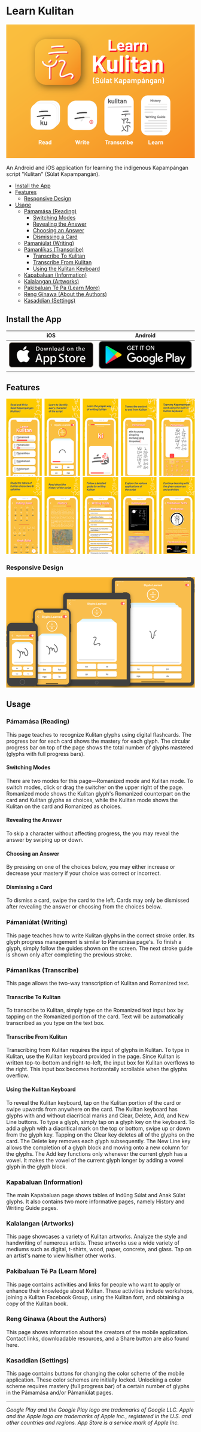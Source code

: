 # Learn Kulitan

[![Learn Kulitan Promotional Image](/screenshots/app_pub.png?raw=true)](https://itsallwidgets.com/learn-kulitan)

An Android and iOS application for learning the indigenous Kapampángan script "Kulitan" (Súlat Kapampangán).

- [Install the App](#install-the-app)
- [Features](#features)
  - [Responsive Design](#responsive-design)
- [Usage](#usage)
  - [Pámamása (Reading)](#pámamása-reading)
    - [Switching Modes](#switching-modes)
    - [Revealing the Answer](#revealing-the-answer)
    - [Choosing an Answer](#choosing-an-answer)
    - [Dismissing a Card](#dismissing-a-card)
  - [Pámaniúlat (Writing)](#pámaniúlat-writing)
  - [Pámanlíkas (Transcribe)](#pámanlíkas-transcribe)
    - [Transcribe To Kulitan](#transcribe-to-kulitan)
    - [Transcribe From Kulitan](#transcribe-from-kulitan)
    - [Using the Kulitan Keyboard](#using-the-kulitan-keyboard)
  - [Kapabaluan (Information)](#kapabaluan-information)
  - [Kalalangan (Artworks)](#kalalangan-artworks)
  - [Pakibaluan Té Pa (Learn More)](#pakibaluan-té-pa-learn-more)
  - [Reng Gínawa (About the Authors)](#reng-gínawa-about-the-authors)
  - [Kasaddian (Settings)](#kasaddian-settings)


## Install the App

iOS | Android
-----|-----
[![App Store Badge Icon](/screenshots/app_store_badge.png?raw=true)](https://bit.ly/LearnKulitanApple) | [![Google Play Badge Icon](/screenshots/google_play_badge.png?raw=true)](https://bit.ly/LearnKulitanAndroid)

## Features

![Feature Images](/screenshots/feature1.png?raw=true)
![Feature Images](/screenshots/feature2.png?raw=true)

### Responsive Design

![Responsive Design Sample Image](/screenshots/devices.png?raw=true)

## Usage

### Pámamása (Reading)

This page teaches to recognize Kulitan glyphs using digital flashcards. The progress bar for each card shows the mastery for each glyph. The circular progress bar on top of the page shows the total number of glyphs mastered (glyphs with full progress bars).

#### Switching Modes

There are two modes for this page—Romanized mode and Kulitan mode. To switch modes, click or drag the switcher on the upper right of the page. Romanized mode shows the Kulitan glyph's Romanized counterpart on the card and Kulitan glyphs as choices, while the Kulitan mode shows the Kulitan on the card and Romanized as choices.

#### Revealing the Answer

To skip a character without affecting progress, the you may reveal the answer by swiping up or down.

#### Choosing an Answer

By pressing on one of the choices below, you may either increase or decrease your mastery if your choice was correct or incorrect.

#### Dismissing a Card

To dismiss a card, swipe the card to the left. Cards may only be dismissed after revealing the answer or choosing from the choices below.

### Pámaniúlat (Writing)

This page teaches how to write Kulitan glyphs in the correct stroke order. Its glyph progress management is similar to Pámamása page's. To finish a glyph, simply follow the guides shown on the screen. The next stroke guide is shown only after completing the previous stroke.

### Pámanlíkas (Transcribe)

This page allows the two-way transcription of Kulitan and Romanized text.

#### Transcribe To Kulitan

To transcribe to Kulitan, simply type on the Romanized text input box by tapping on the Romanized portion of the card. Text will be automatically transcribed as you type on the text box.

#### Transcribe From Kulitan

Transcribing from Kulitan requires the input of glyphs in Kulitan. To type in Kulitan, use the Kulitan keyboard provided in the page. Since Kulitan is written top-to-bottom and right-to-left, the input box for Kulitan overflows to the right. This input box becomes horizontally scrollable when the glyphs overflow.

#### Using the Kulitan Keyboard

To reveal the Kulitan keyboard, tap on the Kulitan portion of the card or swipe upwards from anywhere on the card. The Kulitan keyboard has glyphs with and without diacritical marks and Clear, Delete, Add, and New Line buttons. To type a glyph, simply tap on a glyph key on the keyboard. To add a glyph with a diacritical mark on the top or bottom, swipe up or down from the glyph key. Tapping on the Clear key deletes all of the glyphs on the card. The Delete key removes each glyph subsequently. The New Line key allows the completion of a glyph block and moving onto a new column for the glyphs. The Add key functions only whenever the current glyph has a vowel. It makes the vowel of the current glyph longer by adding a vowel glyph in the glyph block.

### Kapabaluan (Information)

The main Kapabaluan page shows tables of Indûng Súlat and Anak Súlat glyphs. It also contains two more informative pages, namely History and Writing Guide pages.

### Kalalangan (Artworks)

This page showcases a variety of Kulitan artworks. Analyze the style and handwriting of numerous artists. These artworks use a wide variety of mediums such as digital, t-shirts, wood, paper, concrete, and glass. Tap on an artist's name to view his/her other works.

### Pakibaluan Té Pa (Learn More)

This page contains activities and links for people who want to apply or enhance their knowledge about Kulitan. These activities include workshops, joining
a Kulitan Facebook Group, using the Kulitan font, and obtaining a copy of the Kulitan book.

### Reng Gínawa (About the Authors)

This page shows information about the creators of the mobile application. Contact links, downloadable resources, and a Share button are also found here.

### Kasaddian (Settings)

This page contains buttons for changing the color scheme of the mobile application. These color schemes are initially locked. Unlocking a color scheme requires mastery (full progress bar) of a certain number of glyphs in the Pámamása and/or Pámaniúlat pages.

---
*Google Play and the Google Play logo are trademarks of Google LLC. Apple and the Apple logo are trademarks of Apple Inc., registered in the U.S. and other countries and regions. App Store is a service mark of Apple Inc.*
